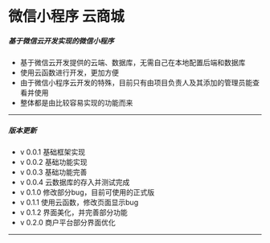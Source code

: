 # 微信小程序 云商城

##### 基于微信云开发实现的微信小程序

* 基于微信云开发提供的云端、数据库，无需自己在本地配置后端和数据库
* 使用云函数进行开发，更加方便
* 由于微信小程序云开发的特殊，目前只有由项目负责人及其添加的管理员能查看并使用
* 整体都是由比较容易实现的功能而来


***

##### 版本更新

* v 0.0.1 基础框架实现
* v 0.0.2 基础功能实现
* v 0.0.3 基础功能完善
* v 0.0.4 云数据库的存入并测试完成
* v 0.1.0 修改部分bug，目前可使用的正式版
* v 0.1.1 使用云函数，修改页面显示bug
* v 0.1.2 界面美化，并完善部分功能
* v 0.2.0 商户平台部分界面优化

***

